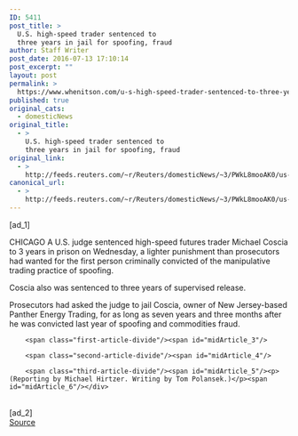 ```yaml
---
ID: 5411
post_title: >
  U.S. high-speed trader sentenced to
  three years in jail for spoofing, fraud
author: Staff Writer
post_date: 2016-07-13 17:10:14
post_excerpt: ""
layout: post
permalink: >
  https://www.whenitson.com/u-s-high-speed-trader-sentenced-to-three-years-in-jail-for-spoofing-fraud/
published: true
original_cats:
  - domesticNews
original_title:
  - >
    U.S. high-speed trader sentenced to
    three years in jail for spoofing, fraud
original_link:
  - >
    http://feeds.reuters.com/~r/Reuters/domesticNews/~3/PWkL8mooAK0/us-court-spoofing-sentence-idUSKCN0ZT232
canonical_url:
  - >
    http://feeds.reuters.com/~r/Reuters/domesticNews/~3/PWkL8mooAK0/us-court-spoofing-sentence-idUSKCN0ZT232
---
```

 [ad_1]
<br><div id="articleText">
<span id="midArticle_start"/>

<span class="focusParagraph" readability="5"><p><span class="articleLocation">CHICAGO</span> A U.S. judge sentenced high-speed futures trader Michael Coscia to 3 years in prison on Wednesday, a lighter punishment than prosecutors had wanted for the first person criminally convicted of the manipulative trading practice of spoofing.</p></span><span id="midArticle_0"/><p>Coscia also was sentenced to three years of supervised release.</p><span id="midArticle_1"/><p>Prosecutors had asked the judge to jail Coscia, owner of New Jersey-based Panther Energy Trading, for as long as seven years and three months after he was convicted last year of spoofing and commodities fraud.</p><span id="midArticle_2"/>
        
        <span class="first-article-divide"/><span id="midArticle_3"/>
        
        <span class="second-article-divide"/><span id="midArticle_4"/>
        
        <span class="third-article-divide"/><span id="midArticle_5"/><p> (Reporting by Michael Hirtzer. Writing by Tom Polansek.)</p><span id="midArticle_6"/></div>
<br>[ad_2]
<br><a href="http://feeds.reuters.com/~r/Reuters/domesticNews/~3/PWkL8mooAK0/us-court-spoofing-sentence-idUSKCN0ZT232">Source </a>